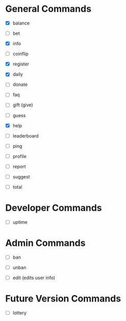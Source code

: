 # General Commands
- [x] balance
- [ ] bet
- [x] info
- [ ] coinflip
- [x] register
- [x] daily
- [ ] donate
- [ ] faq
- [ ] gift (give)
- [ ] guess
- [x] help
- [ ] leaderboard
- [ ] ping
- [ ] profile
- [ ] report
- [ ] suggest
- [ ] total


# Developer Commands
- [ ] uptime


# Admin Commands
- [ ] ban
- [ ] unban
- [ ] edit (edits user info)


# Future Version Commands
- [ ] lottery
